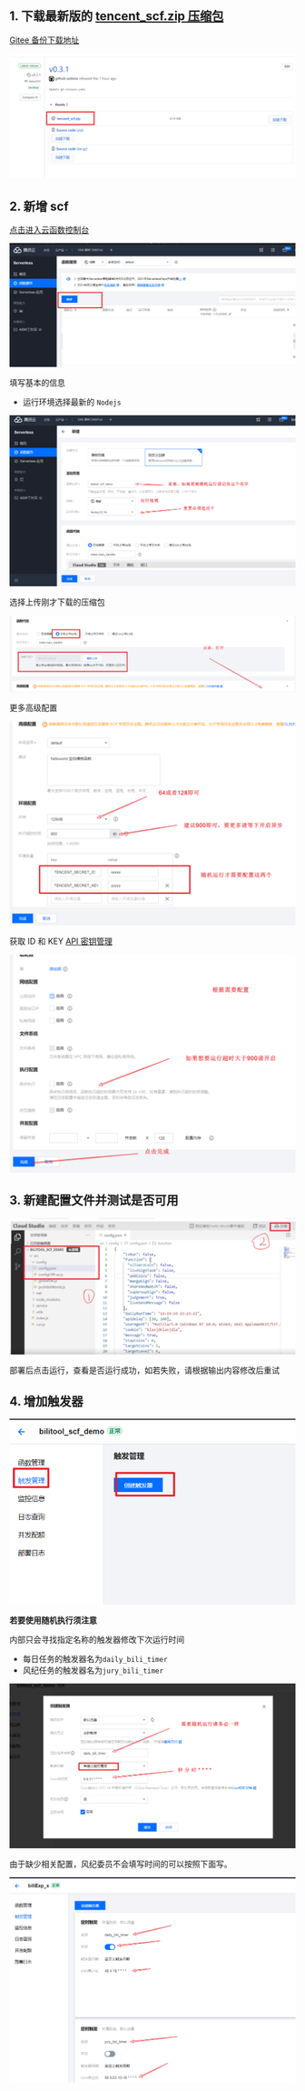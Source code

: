 ## 1. 下载最新版的 [tencent_scf.zip 压缩包](https://github.com/catlair/BiliTools/releases/latest)

[Gitee 备份下载地址](https://gitee.com/catlair/BiliTools/releases/)

![image](./images/tencent_scf.png)

## 2. 新增 scf

[点击进入云函数控制台](https://console.cloud.tencent.com/scf)

![Snipaste_2021-05-23_14-37-50](images/119252529-6ca84400-bbdf-11eb-98e2-5bd87f3717ff.png)

填写基本的信息

- 运行环境选择最新的 `Nodejs`

![Snipaste_2021-05-23_14-41-45](images/119252549-8b0e3f80-bbdf-11eb-9ea1-efb14cbd5f2c.png)

选择上传刚才下载的压缩包

![Snipaste_2021-05-23_14-42-46](images/119252577-b133df80-bbdf-11eb-993c-ffcf893800fc.png)

更多高级配置

![image](images/119252605-cd378100-bbdf-11eb-85a6-ca6aa97ea445.png)

获取 ID 和 KEY [API 密钥管理](https://console.cloud.tencent.com/cam/capi)

![image](images/119252627-e4766e80-bbdf-11eb-9c53-359877711c20.png)

## 3. 新建配置文件并测试是否可用

![image-20210725111851821](images/image-20210725111851821.png)

部署后点击运行，查看是否运行成功，如若失败，请根据输出内容修改后重试

## 4. 增加触发器

![create-trigger](images/create-trigger.png)

**若要使用随机执行须注意**

内部只会寻找指定名称的触发器修改下次运行时间

- 每日任务的触发器名为`daily_bili_timer`
- 风纪任务的触发器名为`jury_bili_timer`

![create-trigger](images/create-trigger-timer.png)

由于缺少相关配置，风纪委员不会填写时间的可以按照下面写。

![create-trigger](images/create-trigger-open.png)

